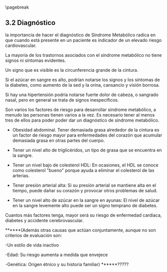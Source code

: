 \pagebreak

## 3.2 Diagnóstico

la importancia de hacer el diagnóstico de Síndrome Metabólico radica en que cuando está presente en un paciente es indicador de un elevado riesgo cardiovascular.  

La mayoría de los trastornos asociados con el síndrome metabólico no tiene signos ni síntomas evidentes. 

Un signo que es visible es la circunferencia grande de la cintura. 

Si el azúcar en sangre es alto, podrían notarse los signos y los síntomas de la diabetes, como aumento de la sed y la orina, cansancio y visión borrosa. 

Si hay una hipertensión podría notarse fuerte dolor de cabeza, o sangrado nasal, pero en general se trata de signos inespecíficos. 

Son varios los factores de riesgo para desarrollar síndrome metabólico, a menudo las personas tienen varios a la vez. Es necesario tener al menos tres de ellos para poder poder dar un diagnóstico de síndrome metabólico. 

- Obesidad abdominal. Tener demasiada grasa alrededor de la cintura es un factor de riesgo mayor para enfermedades del corazón que acumular demasiada grasa en otras partes del cuerpo. 

- Tener un nivel alto de triglicéridos, un tipo de grasa que se encuentra en la sangre. 

- Tener un nivel bajo de colesterol HDL: En ocasiones, el HDL se conoce como colesterol "bueno" porque ayuda a eliminar el colesterol de las arterias. 

- Tener presión arterial alta: Si su presión arterial se mantiene alta en el tiempo, puede dañar su corazón y provocar otros problemas de salud. 

- Tener un nivel alto de azúcar en la sangre en ayunas: El nivel de azúcar en la sangre levemente alto puede ser un signo temprano de diabetes. 

Cuantos más factores tenga, mayor será su riesgo de enfermedad cardíaca, diabetes y accidente cerebrovascular. 

******(Además otras causas que actúan conjuntamente, aunque no son criterios de evaluación son: 

-Un estilo de vida inactivo 

-Edad: Su riesgo aumenta a medida que envejece 

-Genética: Origen étnico y su historia familiar) ******????? 
